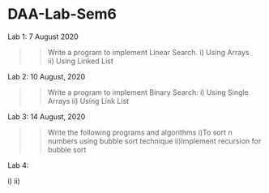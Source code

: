 # DAA-Lab-Sem6
Lab 1: 7 August 2020
>>Write a program to implement Linear Search.
i) Using Arrays     
ii) Using Linked List

Lab 2: 10 August, 2020
>>Write a program to implement Binary Search:
i) Using Single Arrays
ii) Using Link List 

Lab 3: 14 August, 2020
>>Write the following programs and algorithms
i)To sort n numbers using bubble sort technique
ii)Implement recursion for bubble sort

Lab 4: 
>>
i)
ii)
